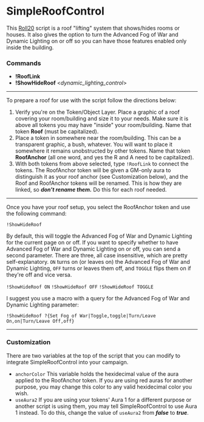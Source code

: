 # SimpleRoofControl

This [Roll20](http://roll20.net/) script is a roof "lifting" system that shows/hides rooms or houses. It also gives the option to turn the Advanced Fog of War and Dynamic Lighting on or off so you can have those features enabled only inside the building.

### Commands
* **!RoofLink**
* **!ShowHideRoof** <_dynamic_lighting_control_>

---
To prepare a roof for use with the script follow the directions below:
1. Verify you're on the Token/Object Layer. Place a graphic of a roof covering your room/building and size it to your needs. Make sure it is above all tokens you may have "inside" your room/building. Name that token **Roof** (must be capitalized).
2. Place a token in somewhere near the room/building. This can be a transparent graphic, a bush, whatever. You will want to place it somewhere it remains unobstructed by other tokens. Name that token **RoofAnchor** (all one word, and yes the R and A need to be capitalized).
3. With both tokens from above selected, type `!RoofLink` to connect the tokens. The RoofAnchor token will be given a GM-only aura to distinguish it as your roof anchor (see Customization below), and the Roof and RoofAnchor tokens will be renamed. This is how they are linked, so ***don't rename them.***
Do this for each roof needed.

---

Once you have your roof setup, you select the RoofAnchor token and use the following command:

```!ShowHideRoof```

By default, this will toggle the Advanced Fog of War and Dynamic Lighting for the current page on or off. If you want to specify whether to have Advanced Fog of War and Dynamic Lighting on or off, you can send a second parameter. There are three, all case insensitive, which are pretty self-explanatory. `ON` turns on (or leaves on) the Advanced Fog of War and Dynamic Lighting, `OFF` turns or leaves them off, and `TOGGLE` flips them on if they're off and vice versa.

```!ShowHideRoof ON```
```!ShowHideRoof OFF```
```!ShowHideRoof TOGGLE```

I suggest you use a macro with a query for the Advanced Fog of War and Dynamic Lighting parameter:

```!ShowHideRoof ?{Set Fog of War|Toggle,toggle|Turn/Leave On,on|Turn/Leave Off,off}```

---

### Customization

There are two variables at the top of the script that you can modify to integrate SimpleRoofControl into your campaign.
* `anchorColor` This variable holds the hexidecimal value of the aura applied to the RoofAnchor token. If you are using red auras for another purpose, you may change this color to any valid hexidecimal color you wish.
* `useAura2` If you are using your tokens' Aura 1 for a different purpose or another script is using them, you may tell SimpleRoofControl to use Aura 1 instead. To do this, change the value of `useAura2` from ***false*** to ***true***.
